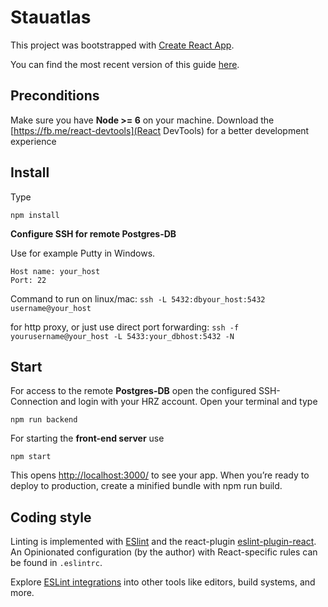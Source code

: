 # Stauatlas

This project was bootstrapped with [Create React App](https://github.com/facebookincubator/create-react-app).

You can find the most recent version of this guide [here](https://github.com/facebookincubator/create-react-app/blob/master/packages/react-scripts/template/README.md).

## Preconditions

Make sure you have **Node >= 6** on your machine.
Download the [https://fb.me/react-devtools](React DevTools) for a better development experience

## Install
Type
```
npm install
```

**Configure SSH for remote Postgres-DB**

Use for example Putty in Windows.

```
Host name: your_host
Port: 22
```

Command to run on linux/mac:
```ssh -L 5432:dbyour_host:5432 username@your_host```

for http proxy, or just use direct port forwarding:
```ssh -f yourusername@your_host -L 5433:your_dbhost:5432 -N```


## Start
For access to the remote **Postgres-DB** open the configured SSH-Connection and login with your HRZ account.
Open your terminal and type
```
npm run backend
```

For starting the **front-end server** use

```
npm start
```

This opens [http://localhost:3000/](http://localhost:3000/) to see your app.
When you’re ready to deploy to production, create a minified bundle with npm run build.

## Coding style
Linting is implemented with [ESlint](http://eslint.org/) and the react-plugin [eslint-plugin-react](https://github.com/yannickcr/eslint-plugin-react). An
Opinionated configuration (by the author) with React-specific rules can be found in `.eslintrc`.

Explore [ESLint integrations](https://eslint.org/docs/user-guide/integrations) into other tools like editors, build systems, and more.

